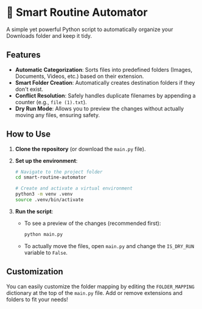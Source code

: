 # 🧠 Smart Routine Automator

A simple yet powerful Python script to automatically organize your Downloads folder and keep it tidy.

## Features

- **Automatic Categorization**: Sorts files into predefined folders (Images, Documents, Videos, etc.) based on their extension.
- **Smart Folder Creation**: Automatically creates destination folders if they don't exist.
- **Conflict Resolution**: Safely handles duplicate filenames by appending a counter (e.g., `file (1).txt`).
- **Dry Run Mode**: Allows you to preview the changes without actually moving any files, ensuring safety.

## How to Use

1.  **Clone the repository** (or download the `main.py` file).

2.  **Set up the environment**:
    ```bash
    # Navigate to the project folder
    cd smart-routine-automator

    # Create and activate a virtual environment
    python3 -m venv .venv
    source .venv/bin/activate
    ```

3.  **Run the script**:
    - To see a preview of the changes (recommended first):
      ```bash
      python main.py
      ```
    - To actually move the files, open `main.py` and change the `IS_DRY_RUN` variable to `False`.

## Customization

You can easily customize the folder mapping by editing the `FOLDER_MAPPING` dictionary at the top of the `main.py` file. Add or remove extensions and folders to fit your needs!